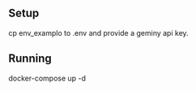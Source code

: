 ## Setup 

cp env_examplo to .env  and provide a geminy api key. 


## Running 

docker-compose up -d 
